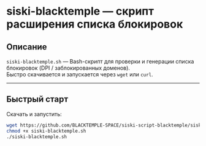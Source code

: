 # siski-blacktemple — скрипт расширения списка блокировок

## Описание
`siski-blacktemple.sh` — Bash-скрипт для проверки и генерации списка блокировок (DPI / заблокированных доменов).  
Быстро скачивается и запускается через `wget` или `curl`.

---

## Быстрый старт

Скачать и запустить:

```bash
wget https://github.com/BLACKTEMPLE-SPACE/siski-script-blacktemple/siski-blacktemple.sh
chmod +x siski-blacktemple.sh
./siski-blacktemple.sh
